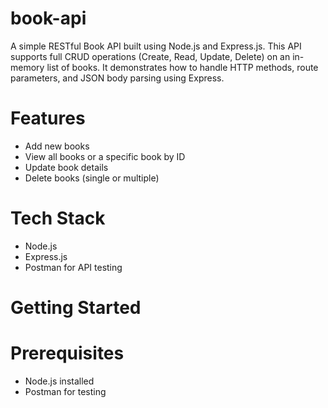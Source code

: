 # book-api
A simple RESTful Book API built using Node.js and Express.js. This API supports full CRUD operations (Create, Read, Update, Delete) on an in-memory list of books. It demonstrates how to handle HTTP methods, route parameters, and JSON body parsing using Express.

# Features
-  Add new books
-  View all books or a specific book by ID
-  Update book details
-  Delete books (single or multiple)

# Tech Stack
- Node.js
- Express.js
- Postman for API testing

# Getting Started

# Prerequisites
- Node.js installed
- Postman for testing

